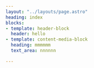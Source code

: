 ```yaml
---
layout: "../layouts/page.astro"
heading: index
blocks:
- template: header-block
  header: hello
- template: content-media-block
  heading: mmmmmm
  text_area: nnnnnn

---
```

